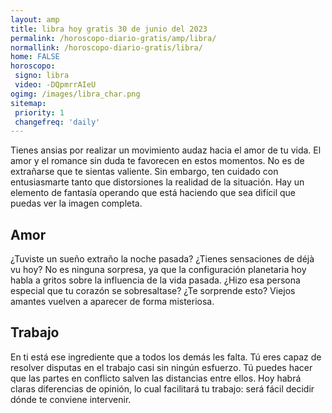 ```yaml
---
layout: amp
title: libra hoy gratis 30 de junio del 2023 
permalink: /horoscopo-diario-gratis/amp/libra/
normallink: /horoscopo-diario-gratis/libra/
home: FALSE
horoscopo:
 signo: libra
 video: -DQpmrrAIeU
ogimg: /images/libra_char.png
sitemap:
 priority: 1
 changefreq: 'daily'
---
```



Tienes ansias por realizar un movimiento audaz hacia el amor de tu vida. El amor y el romance sin duda te favorecen en estos momentos. No es de extrañarse que te sientas valiente. Sin embargo, ten cuidado con entusiasmarte tanto que distorsiones la realidad de la situación. Hay un elemento de fantasía operando que está haciendo que sea difícil que puedas ver la imagen completa.

## Amor

¿Tuviste un sueño extraño la noche pasada? ¿Tienes sensaciones de déjà vu hoy? No es ninguna sorpresa, ya que la configuración planetaria hoy habla a gritos sobre la influencia de la vida pasada. ¿Hizo esa persona especial que tu corazón se sobresaltase? ¿Te sorprende esto? Viejos amantes vuelven a aparecer de forma misteriosa.

## Trabajo

En ti está ese ingrediente que a todos los demás les falta. Tú eres capaz de resolver disputas en el trabajo casi sin ningún esfuerzo. Tú puedes hacer que las partes en conflicto salven las distancias entre ellos. Hoy habrá claras diferencias de opinión, lo cual facilitará tu trabajo: será fácil decidir dónde te conviene intervenir.